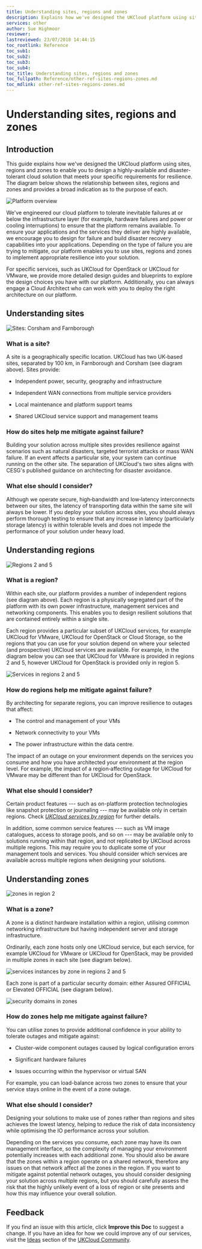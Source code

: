 ```yaml
---
title: Understanding sites, regions and zones
description: Explains how we've designed the UKCloud platform using sites, regions and zones to enable you to design a highly-available and disaster-tolerant cloud solution
services: other
author: Sue Highmoor
reviewer:
lastreviewed: 23/07/2018 14:44:15
toc_rootlink: Reference
toc_sub1: 
toc_sub2:
toc_sub3:
toc_sub4:
toc_title: Understanding sites, regions and zones
toc_fullpath: Reference/other-ref-sites-regions-zones.md
toc_mdlink: other-ref-sites-regions-zones.md
---
```


# Understanding sites, regions and zones

## Introduction

This guide explains how we've designed the UKCloud platform using sites, regions and zones to enable you to design a highly-available and disaster-tolerant cloud solution that meets your specific requirements for resilience. The diagram below shows the relationship between sites, regions and zones and provides a broad indication as to the purpose of each.

![Platform overview](images/fig1_platform_overview.png)

We've engineered our cloud platform to tolerate inevitable failures at or below the infrastructure layer (for example, hardware failures and power or cooling interruptions) to ensure that the platform remains available. To ensure your applications and the services they deliver are highly available, we encourage you to design for failure and build disaster recovery capabilities into your applications. Depending on the type of failure you are trying to mitigate, our platform enables you to use sites, regions and zones to implement appropriate resilience into your solution.

For specific services, such as UKCloud for OpenStack or UKCloud for VMware, we provide more detailed design guides and blueprints to explore the design choices you have with our platform. Additionally, you can always engage a Cloud Architect who can work with you to deploy the right architecture on our platform.

## Understanding sites

![Sites: Corsham and Farnborough](images/fig2_sites.png)

### What is a site?

A site is a geographically specific location. UKCloud has two UK‑based sites, separated by 100 km, in Farnborough and Corsham (see diagram above). Sites provide:

- Independent power, security, geography and infrastructure

- Independent WAN connections from multiple service providers

- Local maintenance and platform support teams

- Shared UKCloud service support and management teams

### How do sites help me mitigate against failure?

Building your solution across multiple sites provides resilience against scenarios such as natural disasters, targeted terrorist attacks or mass WAN failure. If an event affects a particular site, your system can continue running on the other site. The separation of UKCloud's two sites aligns with CESG's published guidance on architecting for disaster avoidance.

### What else should I consider?

Although we operate secure, high‑bandwidth and low‑latency interconnects between our sites, the latency of transporting data within the same site will always be lower. If you deploy your solution across sites, you should always perform thorough testing to ensure that any increase in latency (particularly storage latency) is within tolerable levels and does not impede the performance of your solution under heavy load.

## Understanding regions

![Regions 2 and 5](images/fig3_regions.png)

### What is a region?

Within each site, our platform provides a number of independent regions (see diagram above). Each region is a physically segregated part of the platform with its own power infrastructure, management services and networking components. This enables you to design resilient solutions that are contained entirely within a single site.

Each region provides a particular subset of UKCloud services, for example UKCloud for VMware, UKCloud for OpenStack or Cloud Storage, so the regions that you can use for your solution depend on where your selected (and prospective) UKCloud services are available. For example, in the diagram below you can see that UKCloud for VMware is provided in regions 2 and 5, however UKCloud for OpenStack is provided only in region 5.

![Services in regions 2 and 5](images/fig4_services_in_regions.png)

### How do regions help me mitigate against failure?

By architecting for separate regions, you can improve resilience to outages that affect:

- The control and management of your VMs

- Network connectivity to your VMs

- The power infrastructure within the data centre.

The impact of an outage on your environment depends on the services you consume and how you have architected your environment at the region level. For example, the impact of a region‑affecting outage for UKCloud for VMware may be different than for UKCloud for OpenStack.

### What else should I consider?

Certain product features --- such as on-platform protection technologies like snapshot protection or journaling --- may be available only in certain regions. Check [*UKCloud services by region*](other-ref-services-by-region.md) for further details.

In addition, some common service features --- such as VM image catalogues, access to storage pools, and so on --- may be available only to solutions running within that region, and not replicated by UKCloud across multiple regions. This may require you to duplicate some of your management tools and services. You should consider which services are available across multiple regions when designing your solutions.

## Understanding zones

![zones in region 2](images/fig5_zones.png)

### What is a zone?

A zone is a distinct hardware installation within a region, utilising common networking infrastructure but having independent server and storage infrastructure.

Ordinarily, each zone hosts only one UKCloud service, but each service, for example UKCloud for VMware or UKCloud for OpenStack, may be provided in multiple zones in each site (see diagram below).

![services instances by zone in regions 2 and 5](images/fig6_services_in_zones.png)

Each zone is part of a particular security domain: either Assured OFFICIAL or Elevated OFFICIAL (see diagram below).

![security domains in zones](images/fig7_security_domains.png)

### How do zones help me mitigate against failure?

You can utilise zones to provide additional confidence in your ability to tolerate outages and mitigate against:

- Cluster-wide component outages caused by logical configuration errors

- Significant hardware failures

- Issues occurring within the hypervisor or virtual SAN

For example, you can load-balance across two zones to ensure that your service stays online in the event of a zone outage.

### What else should I consider?

Designing your solutions to make use of zones rather than regions and sites achieves the lowest latency, helping to reduce the risk of data inconsistency while optimising the IO performance across your solution.

Depending on the services you consume, each zone may have its own management interface, so the complexity of managing your environment potentially increases with each additional zone. You should also be aware that the zones within a region operate on a shared network, therefore any issues on that network affect all the zones in the region. If you want to mitigate against potential network outages, you should consider designing your solution across multiple regions, but you should carefully assess the risk that the highly unlikely event of a loss of region or site presents and how this may influence your overall solution.

## Feedback

If you find an issue with this article, click **Improve this Doc** to suggest a change. If you have an idea for how we could improve any of our services, visit the [Ideas](https://community.ukcloud.com/ideas) section of the [UKCloud Community](https://community.ukcloud.com).
